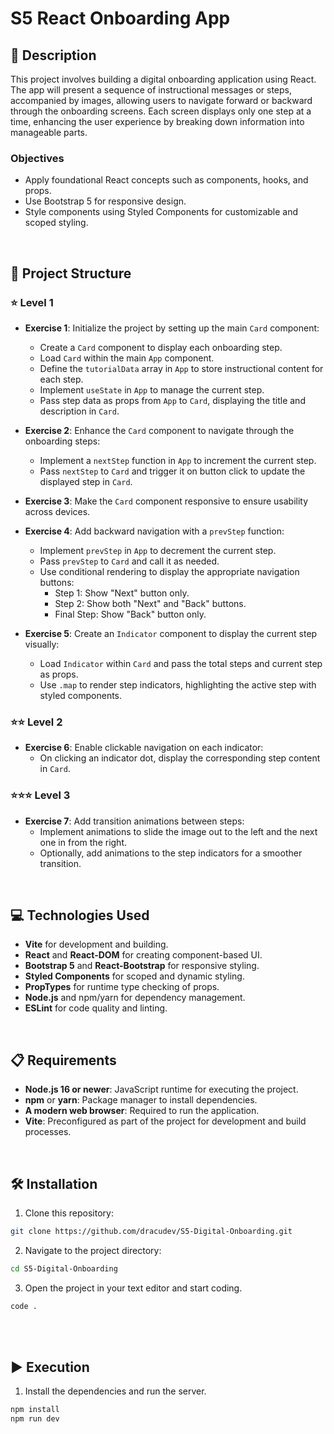 # S5 React Onboarding App

## 📄 Description

This project involves building a digital onboarding application using React. The app will present a sequence of instructional messages or steps, accompanied by images, allowing users to navigate forward or backward through the onboarding screens. Each screen displays only one step at a time, enhancing the user experience by breaking down information into manageable parts.

### Objectives

- Apply foundational React concepts such as components, hooks, and props.
- Use Bootstrap 5 for responsive design.
- Style components using Styled Components for customizable and scoped styling.


<br>

## 📐 Project Structure

### ⭐ Level 1

- **Exercise 1**: Initialize the project by setting up the main `Card` component:
  - Create a `Card` component to display each onboarding step.
  - Load `Card` within the main `App` component.
  - Define the `tutorialData` array in `App` to store instructional content for each step.
  - Implement `useState` in `App` to manage the current step.
  - Pass step data as props from `App` to `Card`, displaying the title and description in `Card`.

- **Exercise 2**: Enhance the `Card` component to navigate through the onboarding steps:
  - Implement a `nextStep` function in `App` to increment the current step.
  - Pass `nextStep` to `Card` and trigger it on button click to update the displayed step in `Card`.

- **Exercise 3**: Make the `Card` component responsive to ensure usability across devices.

- **Exercise 4**: Add backward navigation with a `prevStep` function:
  - Implement `prevStep` in `App` to decrement the current step.
  - Pass `prevStep` to `Card` and call it as needed.
  - Use conditional rendering to display the appropriate navigation buttons:
    - Step 1: Show "Next" button only.
    - Step 2: Show both "Next" and "Back" buttons.
    - Final Step: Show "Back" button only.

- **Exercise 5**: Create an `Indicator` component to display the current step visually:
  - Load `Indicator` within `Card` and pass the total steps and current step as props.
  - Use `.map` to render step indicators, highlighting the active step with styled components.

### ⭐⭐ Level 2

- **Exercise 6**: Enable clickable navigation on each indicator:
  - On clicking an indicator dot, display the corresponding step content in `Card`.

### ⭐⭐⭐ Level 3

- **Exercise 7**: Add transition animations between steps:
  - Implement animations to slide the image out to the left and the next one in from the right.
  - Optionally, add animations to the step indicators for a smoother transition.

<br>

## 💻 Technologies Used

- **Vite** for development and building.
- **React** and **React-DOM** for creating component-based UI.
- **Bootstrap 5** and **React-Bootstrap** for responsive styling.
- **Styled Components** for scoped and dynamic styling.
- **PropTypes** for runtime type checking of props.
- **Node.js** and npm/yarn for dependency management.
- **ESLint** for code quality and linting.

<br>

## 📋 Requirements

- **Node.js 16 or newer**: JavaScript runtime for executing the project.
- **npm** or **yarn**: Package manager to install dependencies.
- **A modern web browser**: Required to run the application.
- **Vite**: Preconfigured as part of the project for development and build processes.

<br>

## 🛠️ Installation

1. Clone this repository: 
  ```bash
  git clone https://github.com/dracudev/S5-Digital-Onboarding.git
  ```
2. Navigate to the project directory: 
  ```bash
  cd S5-Digital-Onboarding
  ```
3. Open the project in your text editor and start coding.
  ```bash
  code .
  ```

<br>

<br>

## ▶️ Execution

1. Install the dependencies and run the server.
  ```bash
  npm install
  npm run dev
  ```

